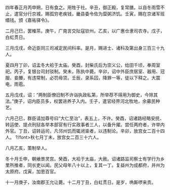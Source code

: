 四年春正月丙申朔，日有食之。用牲于社。辛丑，御正殿，复常膳。以自冬雨雪不止，遣官分行京城，赐孤穷老疾钱，畿县委令佐为糜粥济饥。壬寅，赐在京诸军班缗钱。颁《嘉祐驿令》。

二月己巳，罢榷茶。庚午，广南言交阯寇钦州。乙亥，以广惠仓隶司农寺。戊子，白虹贯日。

三月戊戌，命近臣同三司减定民间科率。是月，赐进士、诸科及第出身三百三十九人。

夏四月丁卯，诏孟冬大袷于太庙。癸酉，封柴氏后为崇义公，给田千顷，奉周室祀。丙子，复银台司封驳制。癸未，陈执中薨。辛卯，诏中外臣庶居室、器用、冠服、妾媵，有违常制，必罚毋贷。壬辰，录系囚，降罪一等，徒以下释之。大震电，雨雹。

五月戊戌，诏：“两制臣僚旧制不许诣执政私第，所举荐不得用为御史，今除其法。”庚子，诏内臣员多，权罢进养子入内。壬子，遣官经界河北牧地，余募民种艺。

六月己巳，群臣请加尊号曰“大仁至治”，表五上，不许。癸酉，诏诸路经略安抚、转运使、提点刑狱各举本部官有行实政事者三人，以备升擢。尝任两府者，许举内外官。丁丑，诏转运司，凡邻州饥而辄闭粜者，以违制论。辛卯，放宫女二百十四人。 ?/font>秋七月丁未，放宫女二百三十六人。

八月乙亥，策制举人。

冬十月壬申，朝飨景灵宫。癸酉，大袷于太庙，大赦。诏诸路监司察士有学行为乡里所推者，同长吏以闻。民父母年八十以上，复其一丁。复益州为成都府，并州为太原府。戊寅，加恩百官。

十一月庚子，汝南郡王允让薨。十二月丁丑，白虹贯日。是岁，唃厮啰来贡。